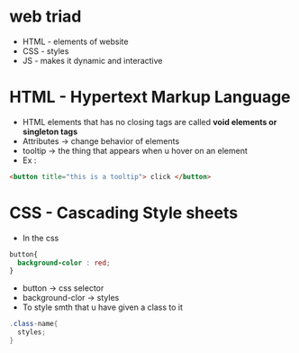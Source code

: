 # web triad
* HTML - elements of website
* CSS - styles
* JS - makes it dynamic and interactive

# HTML - Hypertext Markup Language

* HTML elements that has no closing tags are called **void elements or singleton tags**
* Attributes -> change behavior of elements
* tooltip -> the thing that appears when u hover on an element
* Ex :
```html
<button title="this is a tooltip"> click </button>
```


# CSS - Cascading Style sheets
* In the css
```css
button{
  background-color : red;
}
```
* button -> css selector
* background-clor -> styles
* To style smth that u have given a class to it
```cs
.class-name{
  styles;
}
```

